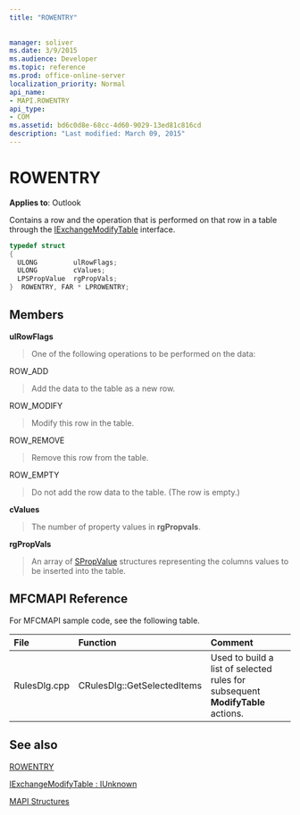 ```yaml
---
title: "ROWENTRY"
 
 
manager: soliver
ms.date: 3/9/2015
ms.audience: Developer
ms.topic: reference
ms.prod: office-online-server
localization_priority: Normal
api_name:
- MAPI.ROWENTRY
api_type:
- COM
ms.assetid: bd6c0d8e-68cc-4d60-9029-13ed81c816cd
description: "Last modified: March 09, 2015"
---
```


# ROWENTRY

  
  
**Applies to**: Outlook 
  
Contains a row and the operation that is performed on that row in a table through the [IExchangeModifyTable](iexchangemodifytableiunknown.md) interface. 
  
```cpp
typedef struct
{
  ULONG         ulRowFlags;
  ULONG         cValues;
  LPSPropValue  rgPropVals;
}  ROWENTRY, FAR * LPROWENTRY;
```

## Members

 **ulRowFlags**
  
> One of the following operations to be performed on the data: 
    
ROW_ADD
  
> Add the data to the table as a new row.
    
ROW_MODIFY
  
> Modify this row in the table.
    
ROW_REMOVE
  
> Remove this row from the table.
    
ROW_EMPTY
  
> Do not add the row data to the table. (The row is empty.)
    
 **cValues**
  
> The number of property values in **rgPropvals**.
    
 **rgPropVals**
  
> An array of [SPropValue](spropvalue.md) structures representing the columns values to be inserted into the table. 
    
## MFCMAPI Reference

For MFCMAPI sample code, see the following table.
  
|**File**|**Function**|**Comment**|
|:-----|:-----|:-----|
|RulesDlg.cpp  <br/> |CRulesDlg::GetSelectedItems  <br/> |Used to build a list of selected rules for subsequent **ModifyTable** actions.  <br/> |
   
## See also



[ROWENTRY](rowentry.md)
  
[IExchangeModifyTable : IUnknown](iexchangemodifytableiunknown.md)


[MAPI Structures](mapi-structures.md)

